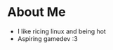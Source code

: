 # About Me
- I like ricing linux and being hot
- Aspiring gamedev :3

<!---
googl267/googl267 is a ✨ special ✨ repository because its `README.md` (this file) appears on your GitHub profile.
You can click the Preview link to take a look at your changes.
--->
